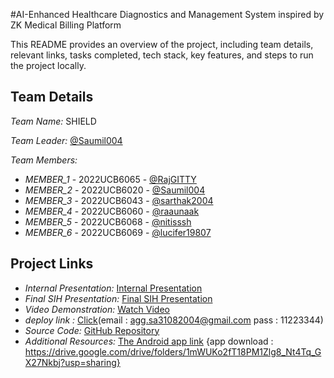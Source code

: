 #AI-Enhanced Healthcare Diagnostics and Management System inspired by ZK Medical Billing Platform


This README provides an overview of the project, including team details, relevant links, tasks completed, tech stack, key features, and steps to run the project locally.

## Team Details

*Team Name:* SHIELD

*Team Leader:* [@Saumil004](https://github.com/Saumil004)

*Team Members:*

- *MEMBER_1* - 2022UCB6065 - [@RajGITTY](https://github.com/RajGITTY)
- *MEMBER_2* - 2022UCB6020 - [@Saumil004](https://github.com/Saumil004)
- *MEMBER_3* - 2022UCB6043 - [@sarthak2004](https://github.com/sarthak2004)
- *MEMBER_4* - 2022UCB6060 - [@raaunaak](https://github.com/raaunaak)
- *MEMBER_5* - 2022UCB6068 - [@nitisssh](https://github.com/nitisssh)
- *MEMBER_6* - 2022UCB6069 - [@lucifer19807](https://github.com/lucifer19807)

## Project Links

- *Internal Presentation:* [Internal Presentation](https://github.com/lucifer19807/TEAM_NAME-SHIELD/blob/main/files/INTERNAL%20SIH_SHIELD.pptx)
- *Final SIH Presentation:* [Final SIH Presentation](https://github.com/lucifer19807/TEAM_NAME-SHIELD/blob/main/files/INTERNAL%20SIH_SHIELD.pptx)
- *Video Demonstration:* [Watch Video](https://www.youtube.com/watch?v=_LfapfSa2CE)
- *deploy link :*  [Click](https://66d576ef2d0c7be821881d9b--deluxe-unicorn-4449c0.netlify.app/login)(email : agg.sa31082004@gmail.com   pass : 11223344)
- *Source Code:* [GitHub Repository](https://github.com/Saumil004/SIH_INTERNAL_ROUND_1_SHIELD)
- *Additional Resources:* [The Android app link](https://github.com/Saumil004/SIH_app) {app download : https://drive.google.com/drive/folders/1mWUKo2fT18PM1Zlg8_Nt4Tq_GX27Nkbj?usp=sharing}